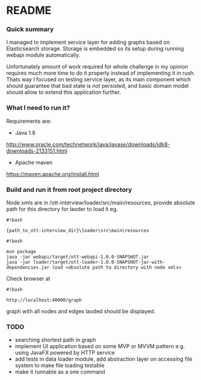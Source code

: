 # README #

### Quick summary ###

I managed to implement service layer for adding graphs based on Elasticsearch storage. Storage is embedded so its setup during running webapi module automatically. 

Unfortunately amount of work required for whole challenge in my opinion requires much more time to do it properly instead of implementing it in rush.  Thats way I focused on testing  service layer, as its main component which should guarantee that bad state is not persisted, and basic domain model should allow to extend this application further.


### What I need to run it? ###
Requirements are:

* Java 1.8

http://www.oracle.com/technetwork/java/javase/downloads/jdk8-downloads-2133151.html

* Apache maven

https://maven.apache.org/install.html


### Build and run it from root project directory ###



Node xmls are in /ott-interview/loader/src/main/resources, provide absolute path for this directory for laoder to load it eg. 

```
#!bash

{path_to_ott-interview_dir}\loader\src\main\resources
```


```
#!bash

mvn package
java -jar webapi/target/ott-webapi-1.0.0-SNAPSHOT.jar
java -jar loader/target/ott-loader-1.0.0-SNAPSHOT-jar-with-dependencies.jar load <absolute path to directory with node xmls>
```

Check browser at 

```
#!bash

http://localhost:40000/graph
```

graph with all nodes and edges laoded should be displayed.



### TODO ###

* searching shortest path in graph
* implement UI application based on some MVP or MVVM  pattern e.g. using JavaFX powered by HTTP service
* add tests in data loader module, add abstraction layer on accessing file system to make file loading testable
* make it runnable as a one command
